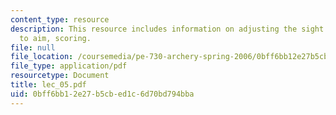 ```yaml
---
content_type: resource
description: This resource includes information on adjusting the sight on the bow
  to aim, scoring.
file: null
file_location: /coursemedia/pe-730-archery-spring-2006/0bff6bb12e27b5cbed1c6d70bd794bba_lec_05.pdf
file_type: application/pdf
resourcetype: Document
title: lec_05.pdf
uid: 0bff6bb1-2e27-b5cb-ed1c-6d70bd794bba
---
```

